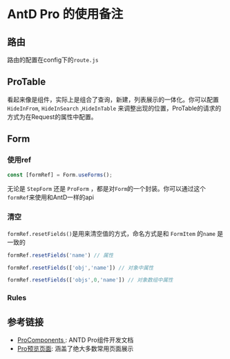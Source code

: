 # AntD Pro 的使用备注



## 路由

路由的配置在config下的`route.js`



## ProTable

看起来像是组件，实际上是组合了查询，新建，列表展示的一体化。你可以配置`HideInFrom`, `HideInSearch` ,`HideInTable` 来调整出现的位置，ProTable的请求的方式为在Request的属性中配置。



## Form

### 使用ref

``` jsx
const [formRef] = Form.useForms();
```



无论是 `StepForm` 还是 `ProForm` ，都是对`Form`的一个封装。你可以通过这个`formRef`来使用和AntD一样的api

### 清空

 `formRef.resetFields()`是用来清空值的方式，命名方式是和 `FormItem` 的`name` 是一致的

``` js 
formRef.resetFields('name') // 属性

formRef.resetFields(['obj','name']) // 对象中属性

formRef.resetFields(['objs',0,'name']) // 对象数组中属性
```



### Rules







## 参考链接

* [ProComponents ](https://procomponents.ant.design/components/): ANTD Pro组件开发文档
* [Pro预览页面](https://preview.pro.ant.design/): 涵盖了绝大多数常用页面展示